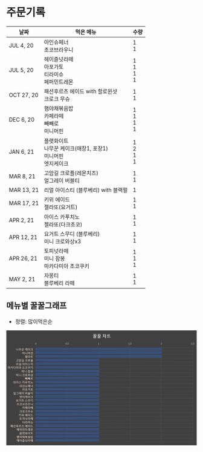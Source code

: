 # 주문기록
| 날짜       | 먹은 메뉴                                                    | 수량                   |
| ---------- | ------------------------------------------------------------ | ---------------------- |
| JUL 4, 20  | 아인슈페너<br />초코브라우니                                 | 1<br />1               |
| JUL 5, 20  | 헤이즐넛라떼<br />아포가토<br />티라미슈<br />페퍼민트레몬   | 1<br />1<br />1<br />1 |
| OCT 27, 20 | 패션후르츠 에이드 with 할로윈샷<br />크로크 무슈             | 1<br />1               |
| DEC 6, 20  | 햄야채볶음밥<br />카페라떼<br />빼빼로<br />미니머핀         | 1<br />1<br />1<br />1 |
| JAN 6, 21  | 플랫화이트<br />나무꾼 케이크(매장1, 포장1)<br />미니머핀<br />엣지케이크 | 1<br />2<br />1<br />1 |
| MAR 8, 21  | 고암길 크로플(레몬치즈)<br />얼그레이 버블티                 | 1<br />1               |
| MAR 13, 21 | 리얼 아이스티 (블루베리) with 블랙펄                         | 1                      |
| MAR 17, 21 | 키위 에이드<br />젤라또(요거트)                              | 1<br />1               |
| APR 2, 21  | 아이스 카푸치노<br />젤라또(다크초코)                        | 1<br />1               |
| APR 12, 21 | 요거트 스무디 (블루베리)<br />미니 크로와상x3                | 1<br />1               |
| APR 26, 21 | 토피넛라떼<br />미니 잠봉<br />마카다미아 초코쿠키           | 1<br />1<br />1        |
| MAY 2, 21  | 자몽티<br />블루베리 라떼                                    | 1<br />1               |

## 메뉴별 꿀꿀그래프

- 정렬: 많이먹은순

![chartIMG](./chart.png)